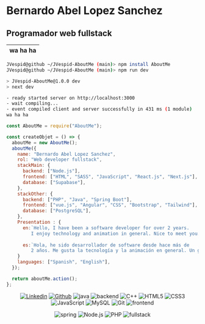 # Bernardo Abel Lopez Sanchez

## Programador web fullstack

| wa ha ha |
| :------- |

```bash
JVespid@github ~/JVespid-AboutMe (main)> npm install AboutMe
JVespid@github ~/JVespid-AboutMe (main)> npm run dev

> JVespid-AboutMe@1.0.0 dev
> next dev

- ready started server on http://localhost:3000
- wait compiling...
- event compiled client and server successfully in 431 ms (1 module)
wa ha ha
```

```js
const AboutMe = require("AboutMe");

const createObjet = () => {
  aboutMe = new AboutMe();
  aboutMe({
    name: "Bernardo Abel Lopez Sanchez",
    rol: "Web developer fullstack",
    stackMain: {
      backend: ["Node.js"],
      frontend: ["HTML", "SASS", "JavaScript", "React.js", "Next.js"],
      database: ["Supabase"],
    },
    stackOther: {
      backend: ["PHP", "Java", "Spring Boot"],
      frontend: ["vue.js", "Angular", "CSS", "Bootstrap", "Tailwind"],
      database: ["PostgreSQL"],
    },
    Presentation : {
      en:`Hello, I have been a software developer for over 2 years.
         I enjoy technology and animation in general. Nice to meet you.`,
      
      es:`Hola, he sido desarrollador de software desde hace más de 
         2 años. Me gusta la tecnología y la animación en general. Un gusto conocerte.`,
    }
    languages: ["Spanish", "English"],
  });

  return aboutMe.action();
};
```

<div align="center">

[![Linkedin](https://img.shields.io/badge/-Bernardo-blue?style=flat-square&logo=Linkedin&logoColor=white&link=https://www.linkedin.com/in/JVespid)](https://www.linkedin.com/in/JVespid)
[![Github](https://img.shields.io/badge/GitHub-100000?style=flat-square&logo=github&logoColor=white)](https://github.com/JVespid/JVespid)
![java](https://img.shields.io/badge/-Java-E34A86?style=flat-square&logo=java)
![backend](https://img.shields.io/badge/BackEnd-black?logo)
![C++](https://img.shields.io/badge/C++-blue.svg?style=flat-square&logo=c%2B%2B)
![HTML5](https://img.shields.io/badge/html5-%23E34F26.svg?style=flat-square&logo=html5&logoColor=white)
![CSS3](https://img.shields.io/badge/css3-%231572B6.svg?style=flat-square&logo=css3&logoColor=white)
![JavaScript](https://img.shields.io/badge/JavaScript-323330?style=flat-square&logo=javascript&logoColor=F7DF1E)
![MySQL](https://img.shields.io/badge/-MySQL-005C84?style=flat-square&logo=mysql&logoColor=black)
![Git](https://img.shields.io/badge/Git-E44C30?style=flat-square&logo=git&logoColor=white)
![frontend](https://img.shields.io/badge/FrontEnd-white?logo)

![spring](https://img.shields.io/badge/java-red?logo=Spring%20Boot&label=Spring%20Boot)
![Node.js](https://img.shields.io/badge/Js-yellow?logo=Node.js&label=Node)
![PHP](https://img.shields.io/badge/PHP-black?logo=PHP)
![fullstack](https://img.shields.io/badge/FullStack-grey?logo)

</div>

